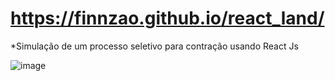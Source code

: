 # https://finnzao.github.io/react_land/
 
 *Simulação de um processo seletivo para contração usando React Js
 

![image](https://user-images.githubusercontent.com/79268565/170780241-3921f90c-5bac-4baf-abee-4d67b15841d0.png)
